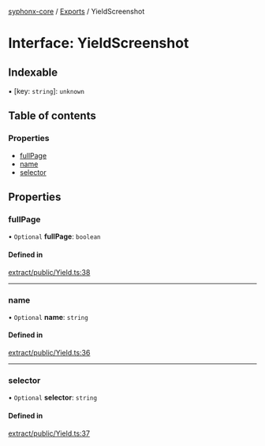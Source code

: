 [syphonx-core](../README.md) / [Exports](../modules.md) / YieldScreenshot

# Interface: YieldScreenshot

## Indexable

▪ [key: `string`]: `unknown`

## Table of contents

### Properties

- [fullPage](YieldScreenshot.md#fullpage)
- [name](YieldScreenshot.md#name)
- [selector](YieldScreenshot.md#selector)

## Properties

### fullPage

• `Optional` **fullPage**: `boolean`

#### Defined in

[extract/public/Yield.ts:38](https://github.com/dtempx/syphonx-core/blob/6f11d82/extract/public/Yield.ts#L38)

___

### name

• `Optional` **name**: `string`

#### Defined in

[extract/public/Yield.ts:36](https://github.com/dtempx/syphonx-core/blob/6f11d82/extract/public/Yield.ts#L36)

___

### selector

• `Optional` **selector**: `string`

#### Defined in

[extract/public/Yield.ts:37](https://github.com/dtempx/syphonx-core/blob/6f11d82/extract/public/Yield.ts#L37)
